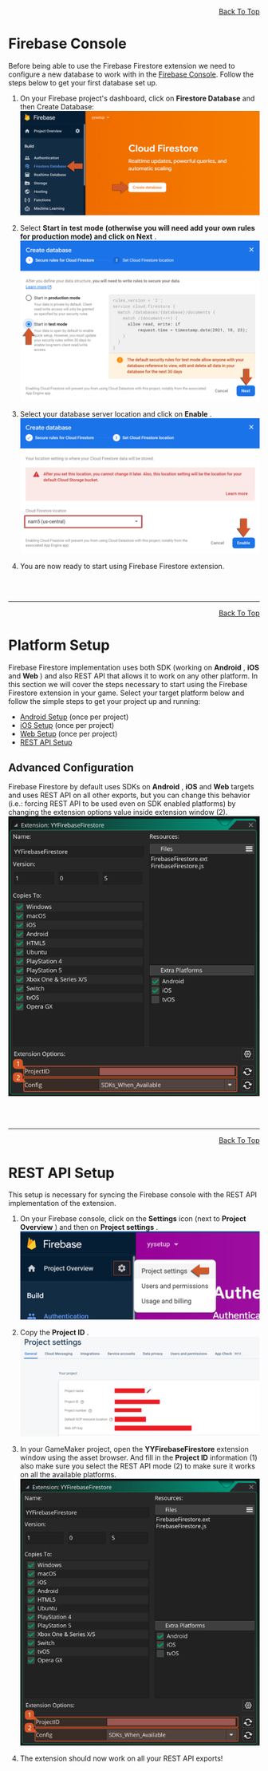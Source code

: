 <a id="top"></a>
<!-- Page HTML do not touch -->
<a /><p align="right">[Back To Top](#top)</p>

# Firebase Console

  Before being able to use the Firebase Firestore extension we need to configure a new database to work with in the [Firebase Console](https://console.firebase.google.com/). Follow the steps below to get your first database set up.

1. On your Firebase project's dashboard, click on **Firestore Database** and then Create Database:<br>
        ![](assets/firestoreEnable.PNG)

2. Select **Start in**  **test mode**  **(otherwise you will need add your own rules for production mode) and click on Next** .<br>
      ![](assets/firestoreSetp1.PNG)

3. Select your database server location and click on **Enable** .<br>
      ![](assets/firestoreSetp2.PNG)

4. You are now ready to start using Firebase Firestore extension.


<br><br>

---

<!-- Page HTML do not touch -->
<a /><p align="right">[Back To Top](#top)</p>

# Platform Setup

  Firebase Firestore implementation uses both SDK (working on **Android** , **iOS** and **Web** ) and also REST API that allows it to work on any other platform. In this section we will cover the steps necessary to start using the Firebase Firestore extension in your game.
  Select your target platform below and follow the simple steps to get your project up and running:

* [Android Setup](Platform-Setup#Android_Setup) (once per project)
* [iOS Setup](Platform-Setup#iOS Setup) (once per project)
* [Web Setup](Platform-Setup#Web_Setup) (once per project)
* [REST API Setup](#REST_API_Setup)

## Advanced Configuration

  Firebase Firestore by default uses SDKs on **Android** , **iOS** and **Web** targets and uses REST API on all other exports, but you can change this behavior (i.e.: forcing REST API to be used even on SDK enabled platforms) by changing the extension options value inside extension window (2).
  ![](assets/FirestoreExtOpt.png)


<br><br>

---

<!-- Page HTML do not touch -->
<a /><p align="right">[Back To Top](#top)</p>

# REST API Setup

  This setup is necessary for syncing the Firebase console with the REST API implementation of the extension.

1. On your Firebase console, click on the **Settings** icon (next to **Project Overview** ) and then on **Project settings** .<br>
        ![](assets/setupProjectSettings.PNG)

2. Copy the **Project ID** .<br>
          ![](assets/setupProjectSettingsPage.png)

3. In your GameMaker project, open the **YYFirebaseFirestore** extension window using the asset browser. And fill in the **Project ID** information (1) also make sure you select the REST API mode (2) to make sure it works on all the available platforms.<br>
      ![](assets/FirestoreExtOpt.png)

4. The extension should now work on all your REST API exports!
